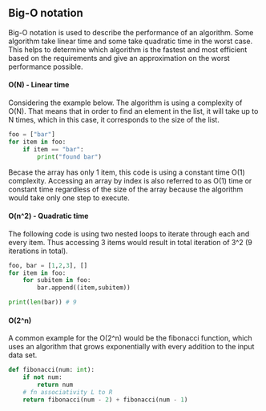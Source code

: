 ## Big-O notation

Big-O notation is used to describe the performance of an algorithm. Some algorithm take linear time and some take quadratic time in the worst case. This helps to determine which algorithm is the fastest and most efficient based on the requirements and give an approximation on the worst performance possible.

#### O(N) - Linear time

Considering the example below. The algorithm is using a complexity of O(N). That means that in order to find an element in the list, it will take up to N times, which in this case, it corresponds to the size of the list.

```python
foo = ["bar"]
for item in foo:
    if item == "bar":
        print("found bar")
```

Becase the array has only 1 item, this code is using a constant time O(1) complexity. Accessing an array by index is also referred to as O(1) time or constant time regardless of the size of the array because the algorithm would take only one step to execute.

#### O(n^2) - Quadratic time

The following code is using two nested loops to iterate through each and every item. Thus accessing 3 items would result in total iteration of 3^2 (9 iterations in total).

```python
foo, bar = [1,2,3], []
for item in foo:
    for subitem in foo:
        bar.append((item,subitem))

print(len(bar)) # 9
```

#### O(2^n)

A common example for the O(2^n) would be the fibonacci function, which uses an algorithm that grows exponentially with every addition to the input data set.

```python
def fibonacci(num: int):
    if not num:
        return num
    # fn associativity L to R
    return fibonacci(num - 2) + fibonacci(num - 1)
```
